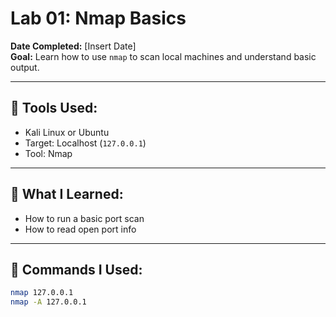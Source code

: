 # Lab 01: Nmap Basics

**Date Completed:** [Insert Date]  
**Goal:** Learn how to use `nmap` to scan local machines and understand basic output.

---

## 🔧 Tools Used:
- Kali Linux or Ubuntu
- Target: Localhost (`127.0.0.1`)
- Tool: Nmap

---

## 🧠 What I Learned:
- How to run a basic port scan
- How to read open port info

---

## 🧪 Commands I Used:

```bash
nmap 127.0.0.1
nmap -A 127.0.0.1
